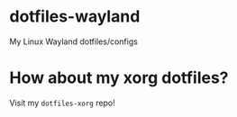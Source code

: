 # dotfiles-wayland

My Linux Wayland dotfiles/configs

# How about my xorg dotfiles?

Visit my `dotfiles-xorg` repo!

